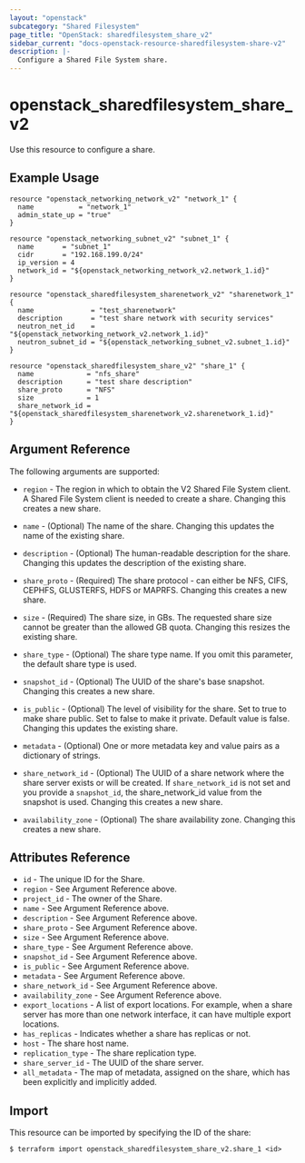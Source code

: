 ```yaml
---
layout: "openstack"
subcategory: "Shared Filesystem"
page_title: "OpenStack: sharedfilesystem_share_v2"
sidebar_current: "docs-openstack-resource-sharedfilesystem-share-v2"
description: |-
  Configure a Shared File System share.
---
```


# openstack\_sharedfilesystem\_share\_v2

Use this resource to configure a share.

## Example Usage

```hcl
resource "openstack_networking_network_v2" "network_1" {
  name           = "network_1"
  admin_state_up = "true"
}

resource "openstack_networking_subnet_v2" "subnet_1" {
  name       = "subnet_1"
  cidr       = "192.168.199.0/24"
  ip_version = 4
  network_id = "${openstack_networking_network_v2.network_1.id}"
}

resource "openstack_sharedfilesystem_sharenetwork_v2" "sharenetwork_1" {
  name              = "test_sharenetwork"
  description       = "test share network with security services"
  neutron_net_id    = "${openstack_networking_network_v2.network_1.id}"
  neutron_subnet_id = "${openstack_networking_subnet_v2.subnet_1.id}"
}

resource "openstack_sharedfilesystem_share_v2" "share_1" {
  name             = "nfs_share"
  description      = "test share description"
  share_proto      = "NFS"
  size             = 1
  share_network_id = "${openstack_sharedfilesystem_sharenetwork_v2.sharenetwork_1.id}"
}
```

## Argument Reference

The following arguments are supported:

* `region` - The region in which to obtain the V2 Shared File System client.
    A Shared File System client is needed to create a share. Changing this
    creates a new share.

* `name` - (Optional) The name of the share. Changing this updates the name
    of the existing share.

* `description` - (Optional) The human-readable description for the share.
    Changing this updates the description of the existing share.

* `share_proto` - (Required) The share protocol - can either be NFS, CIFS,
    CEPHFS, GLUSTERFS, HDFS or MAPRFS. Changing this creates a new share.

* `size` - (Required) The share size, in GBs. The requested share size cannot be greater
    than the allowed GB quota. Changing this resizes the existing share.

* `share_type` - (Optional) The share type name. If you omit this parameter, the default
    share type is used.

* `snapshot_id` - (Optional) The UUID of the share's base snapshot. Changing this creates
    a new share.

* `is_public` - (Optional) The level of visibility for the share. Set to true to make
    share public. Set to false to make it private. Default value is false. Changing this
    updates the existing share.

* `metadata` - (Optional) One or more metadata key and value pairs as a dictionary of
    strings.

* `share_network_id` - (Optional) The UUID of a share network where the share server exists
    or will be created. If `share_network_id` is not set and you provide a `snapshot_id`,
    the share_network_id value from the snapshot is used. Changing this creates a new share.

* `availability_zone` - (Optional) The share availability zone. Changing this creates a
    new share.

## Attributes Reference

* `id` - The unique ID for the Share.
* `region` - See Argument Reference above.
* `project_id` - The owner of the Share.
* `name` - See Argument Reference above.
* `description` - See Argument Reference above.
* `share_proto` - See Argument Reference above.
* `size` - See Argument Reference above.
* `share_type` - See Argument Reference above.
* `snapshot_id` - See Argument Reference above.
* `is_public` - See Argument Reference above.
* `metadata` - See Argument Reference above.
* `share_network_id` - See Argument Reference above.
* `availability_zone` - See Argument Reference above.
* `export_locations` - A list of export locations. For example, when a share server
    has more than one network interface, it can have multiple export locations.
* `has_replicas` - Indicates whether a share has replicas or not.
* `host` - The share host name.
* `replication_type` - The share replication type.
* `share_server_id` - The UUID of the share server.
* `all_metadata` - The map of metadata, assigned on the share, which has been
  explicitly and implicitly added.

## Import

This resource can be imported by specifying the ID of the share:

```
$ terraform import openstack_sharedfilesystem_share_v2.share_1 <id>
```
